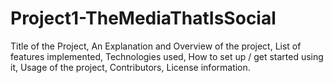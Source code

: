 # Project1-TheMediaThatIsSocial
 Title of the Project, 
 An Explanation and Overview of the project, 
 List of features implemented, 
 Technologies used, 
 How to set up / get started using it, 
 Usage of the project, 
 Contributors, 
 License information.

